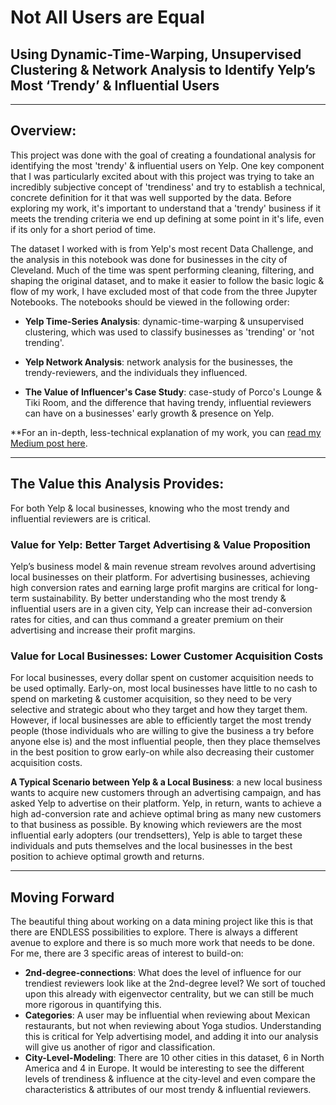 # Not All Users are Equal
## Using Dynamic-Time-Warping, Unsupervised Clustering &amp; Network Analysis to Identify Yelp’s Most ‘Trendy’ &amp; Influential Users

---
## Overview:

This project was done with the goal of creating a foundational analysis for identifying the most 'trendy' & influential users on Yelp. One key component that I was particularly excited about with this project was trying to take an incredibly subjective concept of 'trendiness' and try to establish a technical, concrete definition for it that was well supported by the data. Before exploring my work, it's important to understand that a 'trendy' business if it meets the trending criteria we end up defining at some point in it's life, even if its only for a short period of time.

The dataset I worked with is from Yelp's most recent Data Challenge, and the analysis in this notebook was done for businesses in the city of Cleveland. Much of the time was spent performing cleaning, filtering, and shaping the original dataset, and to make it easier to follow the basic logic & flow of my work, I have excluded most of that code from the three Jupyter Notebooks. The notebooks should be viewed in the following order:

- **Yelp Time-Series Analysis**: dynamic-time-warping & unsupervised clustering, which was used to classify businesses as 'trending' or 'not trending'.

- **Yelp Network Analysis**: network analysis for the businesses, the trendy-reviewers, and the individuals they influenced.

- **The Value of Influencer's Case Study**: case-study of Porco's Lounge & Tiki Room, and the difference that having trendy, influential reviewers can have on a businesses' early growth & presence on Yelp.

**For an in-depth, less-technical explanation of my work, you can <a href="https://medium.com/@danielsebastian_20091/not-all-users-are-equal-2f64cf9ffbf9">read my Medium post here</a>.

---
## The Value this Analysis Provides:
For both Yelp & local businesses, knowing who the most trendy and influential reviewers are is critical. 

### Value for Yelp: Better Target Advertising & Value Proposition
Yelp’s business model & main revenue stream revolves around advertising local businesses on their platform. For advertising businesses, achieving high conversion rates and earning large profit margins are critical for long-term sustainability. By better understanding who the most trendy & influential users are in a given city, Yelp can increase their ad-conversion rates for cities, and can thus command a greater premium on their advertising and increase their profit margins.

### Value for Local Businesses: Lower Customer Acquisition Costs
For local businesses, every dollar spent on customer acquisition needs to be used optimally. Early-on, most local businesses have little to no cash to spend on marketing & customer acquisition, so they need to be very selective and strategic about who they target and how they target them. However, if local businesses are able to efficiently target the most trendy people (those individuals who are willing to give the business a try before anyone else is) and the most influential people, then they place themselves in the best position to grow early-on while also decreasing their customer acquisition costs.

**A Typical Scenario between Yelp & a Local Business**: a new local business wants to acquire new customers through an advertising campaign, and has asked Yelp to advertise on their platform. Yelp, in return, wants to achieve a high ad-conversion rate and achieve optimal bring as many new customers to that business as possible. By knowing which reviewers are the most influential early adopters (our trendsetters), Yelp is able to target these individuals and puts themselves and the local businesses in the best position to achieve optimal growth and returns.

---
## Moving Forward
The beautiful thing about working on a data mining project like this is that there are ENDLESS possibilities to explore. There is always a different avenue to explore and there is so much more work that needs to be done. For me, there are 3 specific areas of interest to build-on:

- **2nd-degree-connections**: What does the level of influence for our trendiest reviewers look like at the 2nd-degree level? We sort of touched upon this already with eigenvector centrality, but we can still be much more rigorous in quantifying this.
- **Categories**: A user may be influential when reviewing about Mexican restaurants, but not when reviewing about Yoga studios. Understanding this is critical for Yelp advertising model, and adding it into our analysis will give us another of rigor and classification.
- **City-Level-Modeling**: There are 10 other cities in this dataset, 6 in North America and 4 in Europe. It would be interesting to see the different levels of trendiness & influence at the city-level and even compare the characteristics & attributes of our most trendy & influential reviewers.


